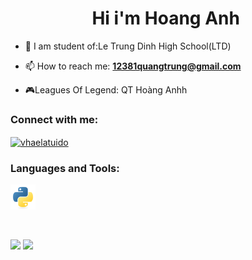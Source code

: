 <h1 align="center">Hi i'm Hoang Anh <img src="" width="50"></h2></h1>
<div>




- 📝 I am student of:Le Trung Dinh High School(LTD)
  
- 📫 How to reach me: **12381quangtrung@gmail.com**

- 🎮Leagues Of Legend: QT Hoàng Anhh
<h3 align="left">Connect with me:</h3>
<p align="left">
<a href="https://www.facebook.com/SepRush" target="blank"><img align="center" src="https://raw.githubusercontent.com/rahuldkjain/github-profile-readme-generator/master/src/images/icons/Social/facebook.svg" alt="vhaelatuido" height="30" width="40" /></a>

<h3 align="left">Languages and Tools:</h3>
<p align="left"
	<a href="https://www.python.org" target="_blank"> <img src="https://raw.githubusercontent.com/devicons/devicon/master/icons/python/python-original.svg" alt="python" width="40" height="40" /> </a>
</p>

![]()
	<div>
		![](https://github-profile-summary-cards.vercel.app/api/cards/repos-per-language?username=VHAE04&theme=github_dark)
		![](https://github-profile-summary-cards.vercel.app/api/cards/most-commit-language?username=VHAE04&theme=github_dark)
	</div>

